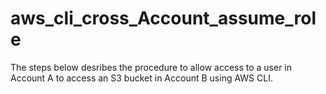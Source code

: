 # aws_cli_cross_Account_assume_role
The steps below desribes the procedure to allow access to a user in Account A to access an S3 bucket in Account B using AWS CLI.
